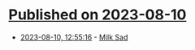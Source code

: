 # [Published on 2023-08-10](index.md)

* [2023-08-10, 12:55:16](https://lobste.rs/s/mhveku/milk_sad) - [Milk Sad](https://milksad.info/disclosure.html)
